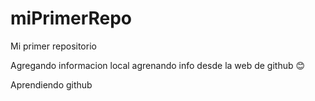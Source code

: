 # miPrimerRepo
Mi primer repositorio

Agregando informacion local 
agrenando info desde la web de github 😊

Aprendiendo github
